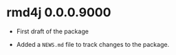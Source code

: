 # rmd4j 0.0.0.9000

* First draft of the package

* Added a `NEWS.md` file to track changes to the package.
